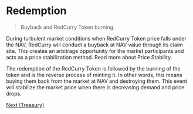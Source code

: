 # Redemption
> Buyback and RedCurry Token burning.

During turbulent market conditions when RedCurry Token price falls under the NAV, RedCurry will conduct a buyback at NAV value through its claim site. This creates an arbitrage opportunity for the market participants and acts as a price stabilization method. Read more about Price Stability.

The redemption of the RedCurry Token is followed by the burning of the token and is the reverse process of minting it. In other words, this means buying them back from the market at NAV and destroying them. This event will stabilize the market price when there is decreasing demand and price drops.

[Next (Treasury)](/asset/treasury/treasury.md)